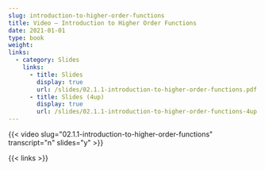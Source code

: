 ```yaml
---
slug: introduction-to-higher-order-functions
title: Video — Introduction to Higher Order Functions
date: 2021-01-01
type: book
weight:
links:
  - category: Slides
    links:
      - title: Slides
        display: true
        url: /slides/02.1.1-introduction-to-higher-order-functions.pdf
      - title: Slides (4up)
        display: true
        url: /slides/02.1.1-introduction-to-higher-order-functions-4up.pdf
---
```


{{< video slug="02.1.1-introduction-to-higher-order-functions" transcript="n" slides="y" >}}

{{< links >}}

